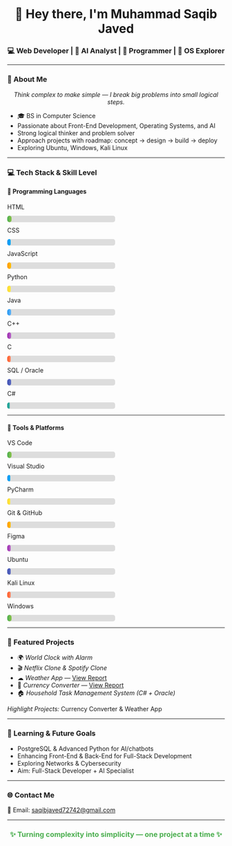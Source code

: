 <!-- 🌟 Muhammad Saqib Javed | GitHub Profile README -->

<h1 align="center">👋 Hey there, I'm Muhammad Saqib Javed</h1>
<h3 align="center">💻 Web Developer | 🤖 AI Analyst | 🧠 Programmer | 🧩 OS Explorer</h3>

---

### 🧭 About Me
<p align="center"><i>Think complex to make simple — I break big problems into small logical steps.</i></p>

- 🎓 BS in Computer Science  
- Passionate about Front-End Development, Operating Systems, and AI  
- Strong logical thinker and problem solver  
- Approach projects with roadmap: concept → design → build → deploy  
- Exploring Ubuntu, Windows, Kali Linux  

---

### 💻 Tech Stack & Skill Level

<style>
.skill-bar {
  background: #ddd;
  border-radius: 5px;
  height: 15px;
  width: 250px;
  margin-bottom: 10px;
  overflow: hidden;
}
.skill-fill {
  height: 15px;
  border-radius: 5px;
  animation: fillBar 2s ease forwards;
}
@keyframes fillBar {
  0% { width: 0%; }
  100% { width: var(--width); }
}
.language { margin-bottom: 12px; }
</style>

#### 🚀 Programming Languages
<div class="language">HTML</div>
<div class="skill-bar"><div class="skill-fill" style="--width:95%; background: linear-gradient(90deg,#4caf50,#8bc34a);"></div></div>

<div class="language">CSS</div>
<div class="skill-bar"><div class="skill-fill" style="--width:75%; background: linear-gradient(90deg,#2196f3,#03a9f4);"></div></div>

<div class="language">JavaScript</div>
<div class="skill-bar"><div class="skill-fill" style="--width:85%; background: linear-gradient(90deg,#ff9800,#ffc107);"></div></div>

<div class="language">Python</div>
<div class="skill-bar"><div class="skill-fill" style="--width:75%; background: linear-gradient(90deg,#fdd835,#ffeb3b);"></div></div>

<div class="language">Java</div>
<div class="skill-bar"><div class="skill-fill" style="--width:85%; background: linear-gradient(90deg,#2196f3,#64b5f6);"></div></div>

<div class="language">C++</div>
<div class="skill-bar"><div class="skill-fill" style="--width:85%; background: linear-gradient(90deg,#9c27b0,#ba68c8);"></div></div>

<div class="language">C</div>
<div class="skill-bar"><div class="skill-fill" style="--width:80%; background: linear-gradient(90deg,#ff5722,#ff8a65);"></div></div>

<div class="language">SQL / Oracle</div>
<div class="skill-bar"><div class="skill-fill" style="--width:85%; background: linear-gradient(90deg,#3f51b5,#5c6bc0);"></div></div>

<div class="language">C#</div>
<div class="skill-bar"><div class="skill-fill" style="--width:60%; background: linear-gradient(90deg,#009688,#4db6ac);"></div></div>

---

#### 🧰 Tools & Platforms
<div class="language">VS Code</div>
<div class="skill-bar"><div class="skill-fill" style="--width:95%; background: linear-gradient(90deg,#4caf50,#8bc34a);"></div></div>

<div class="language">Visual Studio</div>
<div class="skill-bar"><div class="skill-fill" style="--width:70%; background: linear-gradient(90deg,#2196f3,#03a9f4);"></div></div>

<div class="language">PyCharm</div>
<div class="skill-bar"><div class="skill-fill" style="--width:70%; background: linear-gradient(90deg,#fdd835,#ffeb3b);"></div></div>

<div class="language">Git & GitHub</div>
<div class="skill-bar"><div class="skill-fill" style="--width:80%; background: linear-gradient(90deg,#ff9800,#ffc107);"></div></div>

<div class="language">Figma</div>
<div class="skill-bar"><div class="skill-fill" style="--width:80%; background: linear-gradient(90deg,#9c27b0,#ba68c8);"></div></div>

<div class="language">Ubuntu</div>
<div class="skill-bar"><div class="skill-fill" style="--width:80%; background: linear-gradient(90deg,#3f51b5,#5c6bc0);"></div></div>

<div class="language">Kali Linux</div>
<div class="skill-bar"><div class="skill-fill" style="--width:75%; background: linear-gradient(90deg,#ff5722,#ff8a65);"></div></div>

<div class="language">Windows</div>
<div class="skill-bar"><div class="skill-fill" style="--width:95%; background: linear-gradient(90deg,#4caf50,#8bc34a);"></div></div>

---

### 🚀 Featured Projects

- 🌍 *World Clock with Alarm*  
- 🎬 *Netflix Clone & Spotify Clone*  
- ☁ *Weather App* — [View Report](#)  
- 💱 *Currency Converter* — [View Report](#)  
- 🏠 *Household Task Management System (C# + Oracle)*  

*Highlight Projects:* Currency Converter & Weather App  

---

### 🧠 Learning & Future Goals
- PostgreSQL & Advanced Python for AI/chatbots  
- Enhancing Front-End & Back-End for Full-Stack Development  
- Exploring Networks & Cybersecurity  
- Aim: Full-Stack Developer + AI Specialist  

---

### 🌐 Contact Me
📩 Email: [saqibjaved72742@gmail.com](mailto:saqibjaved72742@gmail.com)

---

<h3 align="center" style="color:#4caf50;">✨ Turning complexity into simplicity — one project at a time ✨</h3>
